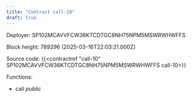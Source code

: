 ```yaml
---
title: "Contract call-10"
draft: true
---
```

Deployer: SP102MCAVVFCW36KTCDTGC8NH75NPM5MSWRWHWFFS


 



Block height: 789296 (2025-03-16T22:03:21.000Z)

Source code: {{<contractref "call-10" SP102MCAVVFCW36KTCDTGC8NH75NPM5MSWRWHWFFS call-10>}}

Functions:

* call _public_
